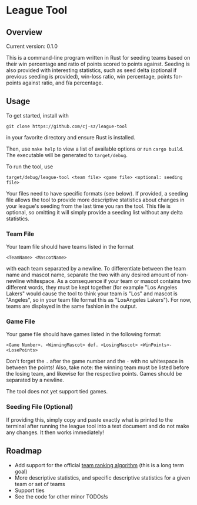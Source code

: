 # League Tool

## Overview

Current version: 0.1.0

This is a command-line program written in Rust for seeding teams based on their win percentage and ratio of points scored to points against. Seeding is also provided with interesting statistics, such as seed delta (optional if previous seeding is provided), win-loss ratio, win percentage, points for-points against ratio, and f/a percentage.

## Usage

To get started, install with 

`git clone https://github.com/cj-sz/league-tool`

in your favorite directory and ensure Rust is installed.

Then, use `make help` to view a list of available options or run `cargo build`. The executable will be generated to `target/debug`.

To run the tool, use

`target/debug/league-tool <team file> <game file> <optional: seeding file>`

Your files need to have specific formats (see below). If provided, a seeding file allows the tool to provide more descriptive statistics about changes in your league's seeding from the last time you ran the tool. This file is optional, so omitting it will simply provide a seeding list without any delta statistics.

### Team File

Your team file should have teams listed in the format

`<TeamName> <MascotName>`

with each team separated by a newline. To differentiate between the team name and mascot name, separate the two with any desired amount of non-newline whitespace. As a consequence if your team or mascot contains two different words, they must be kept together (for example "Los Angeles Lakers" would cause the tool to think your team is "Los" and mascot is "Angeles", so in your team file format this as "LosAngeles Lakers"). For now, teams are displayed in the same fashion in the output.

### Game File

Your game file should have games listed in the following format:

`<Game Number>. <WinningMascot> def. <LosingMascot> <WinPoints>-<LosePoints>`

Don't forget the `.` after the game number and the `-` with no whitespace in between the points! Also, take note: the winning team must be listed before the losing team, and likewise for the respective points. Games should be separated by a newline.

The tool does not yet support tied games.

### Seeding File (Optional)

If providing this, simply copy and paste exactly what is printed to the terminal after running the league tool into a text document and do not make any changes. It then works immediately!

## Roadmap

- Add support for the official [team ranking algorithm](https://www.math.umd.edu/~immortal/MATH401/book/ch_team_ranking.pdf) (this is a long term goal)
- More descriptive statistics, and specific descriptive statistics for a given team or set of teams
- Support ties
- See the code for other minor TODOs!s
